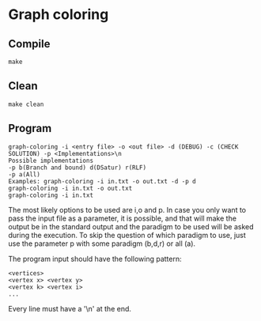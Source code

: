 # Graph coloring

## Compile

    make

## Clean

    make clean

## Program

    graph-coloring -i <entry file> -o <out file> -d (DEBUG) -c (CHECK SOLUTION) -p <Implementations>\n
    Possible implementations
    -p b(Branch and bound) d(DSatur) r(RLF)
    -p a(All)
    Examples: graph-coloring -i in.txt -o out.txt -d -p d
    graph-coloring -i in.txt -o out.txt
    graph-coloring -i in.txt

The most likely options to be used are i,o and p.
In case you only want to pass the input file as a parameter, it is possible, and that will make the output be in the standard output and the paradigm to be used will be asked during the execution.
To skip the question of which paradigm to use, just use the parameter p with some paradigm (b,d,r) or all (a).


The program input should have the following pattern:

    <vertices>
    <vertex x> <vertex y>
    <vertex k> <vertex i>
    ...

Every line must have a '\n' at the end.
